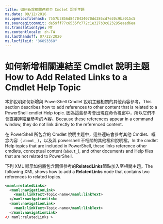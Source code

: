 ```yaml
---
title: 如何新增相關連結至 Cmdlet 說明主題
ms.date: 09/12/2016
ms.openlocfilehash: 7557b3856d8470434070dd286cd7e30c9ba015c5
ms.sourcegitcommit: de59ff77c6535fc772c1e327b3c823295eaed6ea
ms.translationtype: MT
ms.contentlocale: zh-TW
ms.lasthandoff: 07/22/2020
ms.locfileid: "86893368"
---
```

# <a name="how-to-add-related-links-to-a-cmdlet-help-topic"></a><span data-ttu-id="3fff7-102">如何新增相關連結至 Cmdlet 說明主題</span><span class="sxs-lookup"><span data-stu-id="3fff7-102">How to Add Related Links to a Cmdlet Help Topic</span></span>

<span data-ttu-id="3fff7-103">本節說明如何新增與 PowerShell Cmdlet 說明主題相關的其他內容參考。</span><span class="sxs-lookup"><span data-stu-id="3fff7-103">This section describes how to add references to other content that is related to a PowerShell cmdlet Help topic.</span></span> <span data-ttu-id="3fff7-104">因為這些參考會出現在命令視窗中，所以它們不會直接連結至參考的內容。</span><span class="sxs-lookup"><span data-stu-id="3fff7-104">Because these references appear in a command window, they do not link directly to the referenced content.</span></span>

<span data-ttu-id="3fff7-105">在 PowerShell 所包含的 Cmdlet 說明主題中，這些連結會參考其他 Cmdlet、概念內容（ `about_` ），以及與 powershell 不相關的其他檔和說明檔。</span><span class="sxs-lookup"><span data-stu-id="3fff7-105">In the cmdlet Help topics that are included in PowerShell, these links reference other cmdlets, conceptual content (`about_`), and other documents and Help files that are not related to PowerShell.</span></span>

<span data-ttu-id="3fff7-106">下列 XML 顯示如何將包含兩個參考的**RelatedLinks**節點加入至相關主題。</span><span class="sxs-lookup"><span data-stu-id="3fff7-106">The following XML shows how to add a **RelatedLinks** node that contains two references to related topics.</span></span>

```xml
<maml:relatedLinks>
  <maml:navigationLink>
    <maml:linkText>Topic-name</maml:linkText>
  </maml:navigationLink>
  <maml:navigationLink>
    <maml:linkText>Topic-name</maml:linkText>
  </maml:navigationLink>
</ maml:relatedLinks >
```
